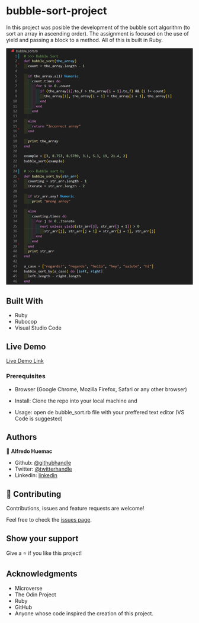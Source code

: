 # bubble-sort-project
In this project was posible the development of the bubble sort algorithm (to sort an array in ascending order). The assignment is focused on the use of yield and passing a block to a method. All of this is built in Ruby.

![screenshot](https://github.com/Huemac-Alfredo/bubble-sort-project/blob/feature/screen_shot.PNG)

## Built With

- Ruby
- Rubocop
- Visual Studio Code

## Live Demo

[Live Demo Link](https://huemac-alfredo.github.io/HTML-CSS-capstone-project/.)

### Prerequisites

- Browser (Google Chrome, Mozilla Firefox, Safari or any other browser)

- Install: Clone the repo into your local machine and 

- Usage: open de bubble_sort.rb file with your preffered text editor (VS Code is suggested)

## Authors

👤 **Alfredo Huemac**

- Github: [@githubhandle](https://github.com/Huemac-Alfredo)
- Twitter: [@twitterhandle](https://twitter.com/AlfredoHuemac)
- Linkedin: [linkedin](https://www.linkedin.com/in/alfredo-huemac-c%C3%B3rdova-173b481b2/)

## 🤝 Contributing

Contributions, issues and feature requests are welcome!

Feel free to check the [issues page](https://github.com/Huemac-Alfredo/HTML-CSS-capstone-project/issues).

## Show your support

Give a ⭐️ if you like this project!

## Acknowledgments

- Microverse
- The Odin Project
- Ruby
- GitHub
- Anyone whose code inspired the creation of this project. 

